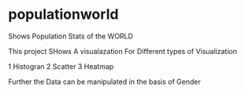 # populationworld
Shows Population Stats of the WORLD

This project SHows A visualazation For Different types of Visualization

1 Histogran
2 Scatter 
3 Heatmap

Further the Data can be manipulated in the basis of Gender
